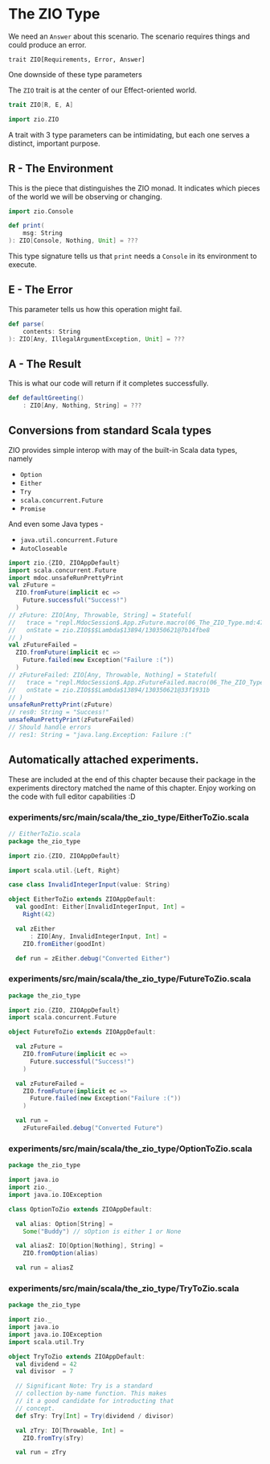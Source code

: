 # The ZIO Type


We need an `Answer` about this scenario.  The scenario requires things and could produce an error.
```
trait ZIO[Requirements, Error, Answer]
```

One downside of these type parameters 


The `ZIO` trait is at the center of our Effect-oriented world.

```scala
trait ZIO[R, E, A]
```

```scala
import zio.ZIO
```

A trait with 3 type parameters can be intimidating, but each one serves a distinct, important purpose.

## R - The Environment

This is the piece that distinguishes the ZIO monad.
It indicates which pieces of the world we will be observing or changing.

```scala
import zio.Console

def print(
    msg: String
): ZIO[Console, Nothing, Unit] = ???
```

This type signature tells us that `print` needs a `Console` in its environment to execute.

## E - The Error

This parameter tells us how this operation might fail.

```scala
def parse(
    contents: String
): ZIO[Any, IllegalArgumentException, Unit] = ???
```

## A - The Result

This is what our code will return if it completes successfully.

```scala
def defaultGreeting()
    : ZIO[Any, Nothing, String] = ???
```

## Conversions from standard Scala types
ZIO provides simple interop with may of the built-in Scala data types, namely

- `Option`
- `Either`
- `Try`
- `scala.concurrent.Future`
- `Promise`

And even some Java types -

- `java.util.concurrent.Future`
- `AutoCloseable`

```scala
import zio.{ZIO, ZIOAppDefault}
import scala.concurrent.Future
import mdoc.unsafeRunPrettyPrint
val zFuture =
  ZIO.fromFuture(implicit ec =>
    Future.successful("Success!")
  )
// zFuture: ZIO[Any, Throwable, String] = Stateful(
//   trace = "repl.MdocSession$.App.zFuture.macro(06_The_ZIO_Type.md:47)",
//   onState = zio.ZIO$$$Lambda$13894/130350621@7b14fbe8
// )
val zFutureFailed =
  ZIO.fromFuture(implicit ec =>
    Future.failed(new Exception("Failure :("))
  )
// zFutureFailed: ZIO[Any, Throwable, Nothing] = Stateful(
//   trace = "repl.MdocSession$.App.zFutureFailed.macro(06_The_ZIO_Type.md:54)",
//   onState = zio.ZIO$$$Lambda$13894/130350621@33f1931b
// )
unsafeRunPrettyPrint(zFuture)
// res0: String = "Success!"
unsafeRunPrettyPrint(zFutureFailed)
// Should handle errors
// res1: String = "java.lang.Exception: Failure :("
```

## Automatically attached experiments.
 These are included at the end of this
 chapter because their package in the
 experiments directory matched the name
 of this chapter. Enjoy working on the
 code with full editor capabilities :D

 

### experiments/src/main/scala/the_zio_type/EitherToZio.scala
```scala
// EitherToZio.scala
package the_zio_type

import zio.{ZIO, ZIOAppDefault}

import scala.util.{Left, Right}

case class InvalidIntegerInput(value: String)

object EitherToZio extends ZIOAppDefault:
  val goodInt: Either[InvalidIntegerInput, Int] =
    Right(42)

  val zEither
      : ZIO[Any, InvalidIntegerInput, Int] =
    ZIO.fromEither(goodInt)

  def run = zEither.debug("Converted Either")

```


### experiments/src/main/scala/the_zio_type/FutureToZio.scala
```scala
package the_zio_type

import zio.{ZIO, ZIOAppDefault}
import scala.concurrent.Future

object FutureToZio extends ZIOAppDefault:

  val zFuture =
    ZIO.fromFuture(implicit ec =>
      Future.successful("Success!")
    )

  val zFutureFailed =
    ZIO.fromFuture(implicit ec =>
      Future.failed(new Exception("Failure :("))
    )

  val run =
    zFutureFailed.debug("Converted Future")

```


### experiments/src/main/scala/the_zio_type/OptionToZio.scala
```scala
package the_zio_type

import java.io
import zio._
import java.io.IOException

class OptionToZio extends ZIOAppDefault:

  val alias: Option[String] =
    Some("Buddy") // sOption is either 1 or None

  val aliasZ: IO[Option[Nothing], String] =
    ZIO.fromOption(alias)

  val run = aliasZ

```


### experiments/src/main/scala/the_zio_type/TryToZio.scala
```scala
package the_zio_type

import zio._
import java.io
import java.io.IOException
import scala.util.Try

object TryToZio extends ZIOAppDefault:
  val dividend = 42
  val divisor  = 7

  // Significant Note: Try is a standard
  // collection by-name function. This makes
  // it a good candidate for introducting that
  // concept.
  def sTry: Try[Int] = Try(dividend / divisor)

  val zTry: IO[Throwable, Int] =
    ZIO.fromTry(sTry)

  val run = zTry

```

            